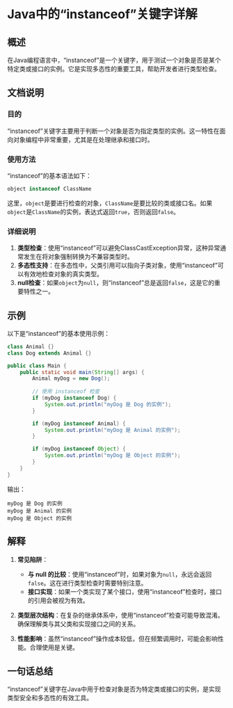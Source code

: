 <!--
Meta Description: # Java中的“instanceof”关键字详解 ## 概述 在Java编程语言中，“instanceof”是一个关键字，用于测试一个对象是否是某个特定类或接口的实例。它是实现多态性的重要工具，帮助开发者进行类型检查。 ## 文档说明 ### 目的 “instanceof”关键字主要用于判断一个对...
Meta Keywords: instanceof, mydog, object, 的实例, animal
-->

# Java中的“instanceof”关键字详解

## 概述
在Java编程语言中，“instanceof”是一个关键字，用于测试一个对象是否是某个特定类或接口的实例。它是实现多态性的重要工具，帮助开发者进行类型检查。

## 文档说明
### 目的
“instanceof”关键字主要用于判断一个对象是否为指定类型的实例。这一特性在面向对象编程中非常重要，尤其是在处理继承和接口时。

### 使用方法
“instanceof”的基本语法如下：
```java
object instanceof ClassName
```
这里，`object`是要进行检查的对象，`ClassName`是要比较的类或接口名。如果`object`是`ClassName`的实例，表达式返回`true`，否则返回`false`。

### 详细说明
1. **类型检查**：使用“instanceof”可以避免ClassCastException异常，这种异常通常发生在将对象强制转换为不兼容类型时。
2. **多态性支持**：在多态性中，父类引用可以指向子类对象，使用“instanceof”可以有效地检查对象的真实类型。
3. **null检查**：如果`object`为`null`，则“instanceof”总是返回`false`，这是它的重要特性之一。

## 示例
以下是“instanceof”的基本使用示例：

```java
class Animal {}
class Dog extends Animal {}

public class Main {
    public static void main(String[] args) {
        Animal myDog = new Dog();
        
        // 使用 instanceof 检查
        if (myDog instanceof Dog) {
            System.out.println("myDog 是 Dog 的实例");
        }

        if (myDog instanceof Animal) {
            System.out.println("myDog 是 Animal 的实例");
        }

        if (myDog instanceof Object) {
            System.out.println("myDog 是 Object 的实例");
        }
    }
}
```
输出：
```
myDog 是 Dog 的实例
myDog 是 Animal 的实例
myDog 是 Object 的实例
```

## 解释
1. **常见陷阱**：
   - **与 null 的比较**：使用“instanceof”时，如果对象为`null`，永远会返回`false`。这在进行类型检查时需要特别注意。
   - **接口实现**：如果一个类实现了某个接口，使用“instanceof”检查时，接口的引用会被视为有效。
   
2. **类型层次结构**：在复杂的继承体系中，使用“instanceof”检查可能导致混淆。确保理解类与其父类和实现接口之间的关系。

3. **性能影响**：虽然“instanceof”操作成本较低，但在频繁调用时，可能会影响性能。合理使用是关键。

## 一句话总结
“instanceof”关键字在Java中用于检查对象是否为特定类或接口的实例，是实现类型安全和多态性的有效工具。